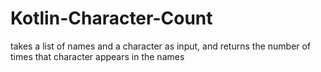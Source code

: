 # Kotlin-Character-Count
 takes a list of names and a character as input, and returns the number of times that character appears in the names

